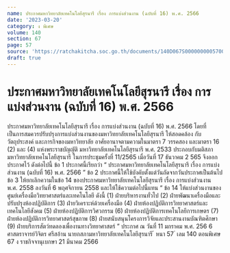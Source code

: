 ```yaml
---
name: ประกาศมหาวิทยาลัยเทคโนโลยีสุรนารี เรื่อง การแบ่งส่วนงาน (ฉบับที่ 16) พ.ศ. 2566
date: '2023-03-20'
category: ง พิเศษ
volume: 140
section: 67
page: 57
source: 'https://ratchakitcha.soc.go.th/documents/140D067S0000000005700.pdf'
draft: true
---
```


# ประกาศมหาวิทยาลัยเทคโนโลยีสุรนารี เรื่อง การแบ่งส่วนงาน (ฉบับที่ 16) พ.ศ. 2566

ประกาศมหาวิทยาลัยเทคโนโลยีสุรนารี เรื่อง การแบ่งส่วนงาน (ฉบับที่ 16) พ.ศ. 2566 โดยที่เป็นการสมควรปรับปรุงการแบ่งส่วนงานของมหาวิทยาลัยเทคโนโลยีสุรนารี ให้สอดคล้อง กับวัตถุประสงค์ และภารกิจของมหาวิทยาลัย อาศัยอานาจตามความในมาตรา 7 วรรคสอง และมาตรา 16 (2) และ (4) แห่งพระราชบัญญัติ มหาวิทยาลัยเทคโนโลยีสุรนารี พ.ศ. 2533 ประกอบกับมติสภามหาวิทยาลัยเทคโนโลยีสุรนารี ในการประชุมครั้งที่ 11/2565 เมื่อวันที่ 17 ธันวาคม 2 565 จึงออกประกาศไว้ ดังต่อไปนี้ ข้อ 1 ประกาศนี้เรียกว่า “ ประกาศมหาวิทยาลัยเทคโนโลยีสุรนารี เรื่อง การแบ่งส่วนงาน (ฉบับที่ 16) พ.ศ. 2566 ” ข้อ 2 ประกาศนี้ให้ใช้บังคับตั้งแต่วันถัดจากวันประกาศเป็นต้นไป ข้อ 3 ให้ยกเลิกความในข้อ 14 ของประกาศมหาวิทยาลัยเทคโนโลยีสุรนารี เรื่อง การแบ่งส่วนงาน พ.ศ. 2558 ลงวันที่ 6 พฤศจิกายน 2558 และให้ใช้ความต่อไปนี้แทน “ ข้อ 14 ให้แบ่งส่วนงานของศูนย์เครื่องมือวิทยาศาสตร์และเทคโนโลยี ดังนี้ (1) ฝ่ายบริหารงานทั่วไป (2) ฝ่ายพัฒนาเครื่องมือและ ปรับปรุงห้องปฏิบัติการ (3) ฝ่ายวิเคราะห์ด้วยเครื่องมือ (4) ฝ่ายห้องปฏิบัติการวิทยาศาสตร์และเทคโนโลยีสังคม (5) ฝ่ายห้องปฏิบัติการวิศวกรรม (6) ฝ่ายห้องปฏิบัติการเทคโนโลยีการเกษตร (7) ฝ่ายห้องปฏิบัติการวิทยาศาสตร์สุขภาพ (8) ฝ่ายสนับสนุนโครงการวิจัยและประสานงานบัณฑิตศึกษา (9) ฝ่ายบริการสัตว์ทดลองเพื่องานทางวิทยาศาสตร์ ” ประกาศ ณ วันที่ 11 มกราคม พ.ศ. 256 6 ศาสตราจารย์วิจิตร ศรีสอ้าน นายกสภามหาวิทยาลัยเทคโนโลยีสุรนารี ้ หนา 57 ่ เลม 140 ตอนพิเศษ 67 ง ราชกิจจานุเบกษา 21 มีนาคม 2566
